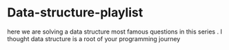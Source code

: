 # Data-structure-playlist
here we are solving a data structure most famous questions in this series . I thought data structure is a root of your programming journey
